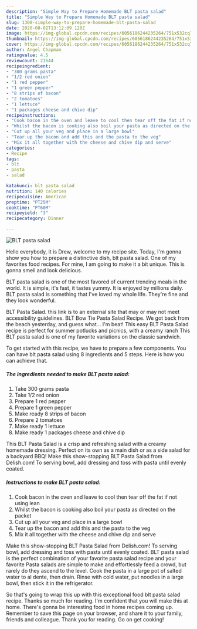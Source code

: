 ```yaml
---
description: "Simple Way to Prepare Homemade BLT pasta salad"
title: "Simple Way to Prepare Homemade BLT pasta salad"
slug: 1308-simple-way-to-prepare-homemade-blt-pasta-salad
date: 2020-08-02T13:12:09.128Z
image: https://img-global.cpcdn.com/recipes/6056186244235264/751x532cq70/blt-pasta-salad-recipe-main-photo.jpg
thumbnail: https://img-global.cpcdn.com/recipes/6056186244235264/751x532cq70/blt-pasta-salad-recipe-main-photo.jpg
cover: https://img-global.cpcdn.com/recipes/6056186244235264/751x532cq70/blt-pasta-salad-recipe-main-photo.jpg
author: Angel Chapman
ratingvalue: 4.5
reviewcount: 21644
recipeingredient:
- "300 grams pasta"
- "1/2 red onion"
- "1 red pepper"
- "1 green pepper"
- "8 strips of bacon"
- "2 tomatoes"
- "1 lettuce"
- "1 packages cheese and chive dip"
recipeinstructions:
- "Cook bacon in the oven and leave to cool then tear off the fat if not using lean"
- "Whilst the bacon is cooking also boil your pasta as directed on the packet"
- "Cut up all your veg and place in a large bowl"
- "Tear up the bacon and add this and the pasta to the veg"
- "Mix it all together with the cheese and chive dip and serve"
categories:
- Recipe
tags:
- blt
- pasta
- salad

katakunci: blt pasta salad 
nutrition: 140 calories
recipecuisine: American
preptime: "PT25M"
cooktime: "PT60M"
recipeyield: "3"
recipecategory: Dinner

---
```



![BLT pasta salad](https://img-global.cpcdn.com/recipes/6056186244235264/751x532cq70/blt-pasta-salad-recipe-main-photo.jpg)

Hello everybody, it is Drew, welcome to my recipe site. Today, I'm gonna show you how to prepare a distinctive dish, blt pasta salad. One of my favorites food recipes. For mine, I am going to make it a bit unique. This is gonna smell and look delicious.

BLT pasta salad is one of the most favored of current trending meals in the world. It is simple, it's fast, it tastes yummy. It is enjoyed by millions daily. BLT pasta salad is something that I've loved my whole life. They're fine and they look wonderful.

BLT Pasta Salad. this link is to an external site that may or may not meet accessibility guidelines. BLT Bow Tie Pasta Salad Recipe. We got back from the beach yesterday, and guess what… I&#39;m beat! This easy BLT Pasta Salad recipe is perfect for summer potlucks and picnics, with a creamy ranch This BLT pasta salad is one of my favorite variations on the classic sandwich.


To get started with this recipe, we have to prepare a few components. You can have blt pasta salad using 8 ingredients and 5 steps. Here is how you can achieve that.

<!--inarticleads1-->

##### The ingredients needed to make BLT pasta salad:

1. Take 300 grams pasta
1. Take 1/2 red onion
1. Prepare 1 red pepper
1. Prepare 1 green pepper
1. Make ready 8 strips of bacon
1. Prepare 2 tomatoes
1. Make ready 1 lettuce
1. Make ready 1 packages cheese and chive dip


This BLT Pasta Salad is a crisp and refreshing salad with a creamy homemade dressing. Perfect on its own as a main dish or as a side salad for a backyard BBQ! Make this show-stopping BLT Pasta Salad from Delish.com! To serving bowl, add dressing and toss with pasta until evenly coated. 

<!--inarticleads2-->

##### Instructions to make BLT pasta salad:

1. Cook bacon in the oven and leave to cool then tear off the fat if not using lean
1. Whilst the bacon is cooking also boil your pasta as directed on the packet
1. Cut up all your veg and place in a large bowl
1. Tear up the bacon and add this and the pasta to the veg
1. Mix it all together with the cheese and chive dip and serve


Make this show-stopping BLT Pasta Salad from Delish.com! To serving bowl, add dressing and toss with pasta until evenly coated. BLT pasta salad is the perfect combination of your favorite pasta salad recipe and your favorite Pasta salads are simple to make and effortlessly feed a crowd, but rarely do they ascend to the level. Cook the pasta in a large pot of salted water to al dente, then drain. Rinse with cold water, put noodles in a large bowl, then stick it in the refrigerator. 

So that's going to wrap this up with this exceptional food blt pasta salad recipe. Thanks so much for reading. I'm confident that you will make this at home. There's gonna be interesting food in home recipes coming up. Remember to save this page on your browser, and share it to your family, friends and colleague. Thank you for reading. Go on get cooking!
